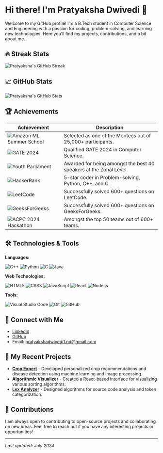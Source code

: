 # Hi there! I'm Pratyaksha Dwivedi 👋

Welcome to my GitHub profile! I’m a B.Tech student in Computer Science and Engineering with a passion for coding, problem-solving, and learning new technologies. Here you’ll find my projects, contributions, and a bit about me.

## 🔥 Streak Stats

![Pratyaksha's GitHub Streak](https://github-readme-streak-stats.herokuapp.com/?user=pratyakshad13&theme=radical&hide_border=true)

## 📈 GitHub Stats

![Pratyaksha's GitHub Stats](https://github-readme-stats.vercel.app/api?username=pratyakshad13&show_icons=true&count_private=true&hide_border=true&theme=radical)

## 🏆 Achievements

| Achievement | Description |
|-------------|-------------|
| ![Amazon ML Summer School](https://img.shields.io/badge/Amazon%20ML%20Summer%20School-2024-yellow) | Selected as one of the Mentees out of 25,000+ participants. |
| ![GATE 2024](https://img.shields.io/badge/GATE%202024-Qualified-blue) | Qualified GATE 2024 in Computer Science. |
| ![Youth Parliament](https://img.shields.io/badge/Youth%20Parliament%20-%20Best%2040%20Speakers-green) | Awarded for being amongst the best 40 speakers at the Zonal Level. |
| ![HackerRank](https://img.shields.io/badge/HackerRank%20-%205%20Star%20Coder-lightgrey) | 5-star coder in Problem-solving, Python, C++, and C. |
| ![LeetCode](https://img.shields.io/badge/LeetCode%20-%20Pratyaksha_13-orange) | Successfully solved 600+ questions on LeetCode. |
| ![GeeksForGeeks](https://img.shields.io/badge/GeeksForGeeks%20-%20pratyakt71v-blue) | Successfully solved 600+ questions on GeeksForGeeks. |
| ![ACPC 2024 Hackathon](https://img.shields.io/badge/ACPC%202024%20Hackathon-Top%2050%20Teams-blueviolet) | Amongst the top 50 teams out of 600+ teams. |

## 🛠️ Technologies & Tools

**Languages:**

![C++](https://img.shields.io/badge/C%2B%2B-00599C?style=flat&logo=c%2B%2B&logoColor=white)
![Python](https://img.shields.io/badge/Python-3776AB?style=flat&logo=python&logoColor=white)
![C](https://img.shields.io/badge/C-00599C?style=flat&logo=c&logoColor=white)
![Java](https://img.shields.io/badge/Java-007396?style=flat&logo=java&logoColor=white)

**Web Technologies:**

![HTML5](https://img.shields.io/badge/HTML5-E34F26?style=flat&logo=html5&logoColor=white)
![CSS3](https://img.shields.io/badge/CSS3-1572B6?style=flat&logo=css3&logoColor=white)
![JavaScript](https://img.shields.io/badge/JavaScript-F7DF1E?style=flat&logo=javascript&logoColor=black)
![React](https://img.shields.io/badge/React-61DAFB?style=flat&logo=react&logoColor=black)
![Node.js](https://img.shields.io/badge/Node.js-8CC84B?style=flat&logo=node.js&logoColor=white)

**Tools:**

![Visual Studio Code](https://img.shields.io/badge/Visual%20Studio%20Code-007ACC?style=flat&logo=visual-studio-code&logoColor=white)
![Git](https://img.shields.io/badge/Git-F05032?style=flat&logo=git&logoColor=white)
![GitHub](https://img.shields.io/badge/GitHub-181717?style=flat&logo=github&logoColor=white)

## 💬 Connect with Me

- [LinkedIn](https://linkedin.com/in/pratyakshad13)
- [GitHub](https://github.com/pratyakshad13)
- Email: pratyakshadwivedi1.pd@gmail.com

## 🧩 My Recent Projects

- [**Crop Expert**](https://github.com/pratyakshad13/crop-expert) - Developed personalized crop recommendations and disease detection using machine learning and image processing.
- [**Algorithmic Visualizer**](https://github.com/pratyakshad13/algorithmic-visualizer) - Created a React-based interface for visualizing various sorting algorithms.
- [**Lex Analyzer**](https://github.com/pratyakshad13/lex-analyzer) - Designed algorithms for source code analysis and token categorization.

## 🌟 Contributions

I am always open to contributing to open-source projects and collaborating on new ideas. Feel free to reach out if you have any interesting projects or opportunities!

---

*Last updated: July 2024*

